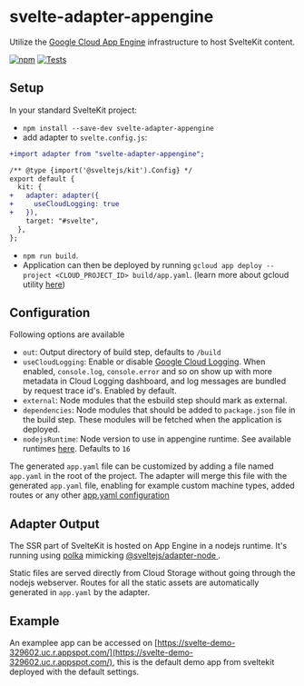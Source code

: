 # svelte-adapter-appengine

Utilize the [Google Cloud App Engine](https://cloud.google.com/appengine) infrastructure to host SvelteKit content.

[![npm](https://img.shields.io/npm/v/svelte-adapter-appengine?color=green)](https://www.npmjs.com/package/svelte-adapter-appengine)
[![Tests](https://github.com/halfdanj/svelte-adapter-appengine/actions/workflows/test.yml/badge.svg)](https://github.com/halfdanj/svelte-adapter-appengine/actions/workflows/test.yml)

## Setup

In your standard SvelteKit project:

- `npm install --save-dev svelte-adapter-appengine`
- add adapter to `svelte.config.js`:

```diff
+import adapter from "svelte-adapter-appengine";

/** @type {import('@sveltejs/kit').Config} */
export default {
  kit: {
+   adapter: adapter({
+     useCloudLogging: true
+   }),
    target: "#svelte",
  },
};
```

- `npm run build`.
- Application can then be deployed by running `gcloud app deploy --project <CLOUD_PROJECT_ID> build/app.yaml`. (learn more about gcloud utility [here](https://cloud.google.com/sdk/gcloud))

## Configuration

Following options are available

- `out`: Output directory of build step, defaults to `/build`
- `useCloudLogging`: Enable or disable [Google Cloud Logging](https://cloud.google.com/logging/docs/overview). When enabled, `console.log`, `console.error` and so on show up with more metadata in Cloud Logging dashboard, and log messages are bundled by request trace id's. Enabled by default.
- `external`: Node modules that the esbuild step should mark as external.
- `dependencies`: Node modules that should be added to `package.json` file in the build step. These modules will be fetched when the application is deployed.
- `nodejsRuntime`: Node version to use in appengine runtime. See available runtimes [here](https://cloud.google.com/appengine/docs/standard/nodejs/runtime). Defaults to `16`

The generated `app.yaml` file can be customized by adding a file named `app.yaml` in the root of the project. The adapter will merge this file with the generated `app.yaml` file, enabling for example custom machine types, added routes or any other [app.yaml configuration](https://cloud.google.com/appengine/docs/standard/reference/app-yaml?tab=node.js)

## Adapter Output

The SSR part of SvelteKit is hosted on App Engine in a nodejs runtime. It's running using [polka](https://github.com/lukeed/polka) mimicking [@sveltejs/adapter-node
](https://github.com/sveltejs/kit/tree/master/packages/adapter-node).

Static files are served directly from Cloud Storage without going through the nodejs webserver. Routes for all the static assets are automatically generated in `app.yaml` by the adapter.

## Example

An examplee app can be accessed on [https://svelte-demo-329602.uc.r.appspot.com/](https://svelte-demo-329602.uc.r.appspot.com/), this is the default demo app from sveltekit deployed with the default settings.
